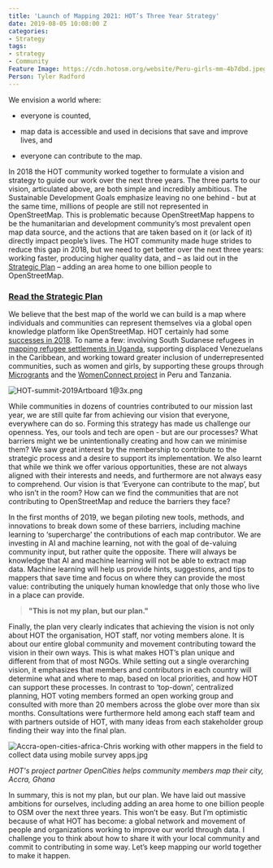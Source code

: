 ```yaml
---
title: 'Launch of Mapping 2021: HOT’s Three Year Strategy'
date: 2019-08-05 10:08:00 Z
categories:
- Strategy
tags:
- strategy
- Community
Feature Image: https://cdn.hotosm.org/website/Peru-girls-mm-4b7dbd.jpeg
Person: Tyler Radford
---
```


We envision a world where:

* everyone is counted,

* map data is accessible and used in decisions that save and improve lives, and

* everyone can contribute to the map.

In 2018 the HOT community worked together to formulate a vision and strategy to guide our work over the next three years. The three parts to our vision, articulated above, are both simple and incredibly ambitious. The Sustainable Development Goals emphasize leaving no one behind - but at the same time, millions of people are still not represented in OpenStreetMap. This is problematic because OpenStreetMap happens to be the humanitarian and development community’s most prevalent open map data source, and the actions that are taken based on it (or lack of it) directly impact people’s lives. The HOT community made huge strides to reduce this gap in 2018, but we need to get better over the next three years: working faster, producing higher quality data, and – as laid out in the [Strategic Plan](https://www.hotosm.org/strategic-plan) – adding an area home to one billion people to OpenStreetMap.

### [Read the Strategic Plan](https://www.hotosm.org/strategic-plan)

We believe that the best map of the world we can build is a map where individuals and communities can represent themselves via a global open knowledge platform like OpenStreetMap. HOT certainly had some [successes in 2018](https://www.hotosm.org/downloads/2018-Annual-Report.pdf). To name a few: involving South Sudanese refugees in [mapping refugee settlements in Uganda](https://www.hotosm.org/updates/2017-07-20_from_the_map_to_the_field_hot_trains_msf_and_refugees_in_field_data_collection_-), supporting displaced Venezuelans in the Caribbean, and working toward greater inclusion of underrepresented communities, such as women and girls, by supporting these groups through [Microgrants](https://www.hotosm.org/projects/microgrants_and_community_development) and the [WomenConnect project](https://www.hotosm.org/projects/women-connect-number-letgirlsmap-growing-female-open-data-leaders-across-5-continents/) in Peru and Tanzania.

![HOT-summit-2019Artboard 1@3x.png](https://cdn.hotosm.org/website/HOT-summit-2019Artboard+1@3x.png)

While communities in dozens of countries contributed to our mission last year, we are still quite far from achieving our vision that everyone, everywhere can do so. Forming this strategy has made us challenge our openness. Yes, our tools and tech are open - but are our processes? What barriers might we be unintentionally creating and how can we minimise them? We saw great interest by the membership to contribute to the strategic process and a desire to support its implementation. We also learnt that while we think we offer various opportunities, these are not always aligned with their interests and needs, and furthermore are not always easy to comprehend. Our vision is that ‘Everyone can contribute to the map’, but who isn’t in the room? How can we find the communities that are not contributing to OpenStreetMap and reduce the barriers they face?

In the first months of 2019, we began piloting new tools, methods, and innovations to break down some of these barriers, including machine learning to ‘supercharge’ the contributions of each map contributor. We are investing in AI and machine learning, not with the goal of de-valuing community input, but rather quite the opposite. There will always be knowledge that AI and machine learning will not be able to extract map data. Machine learning will help us provide hints, suggestions, and tips to mappers that save time and focus on where they can provide the most value: contributing the uniquely human knowledge that only those who live in a place can provide.

> **"This is not my plan, but our plan."**

Finally, the plan very clearly indicates that achieving the vision is not only about HOT the organisation, HOT staff, nor voting members alone. It is about our entire global community and movement contributing toward the vision in their own ways. This is what makes HOT’s plan unique and different from that of most NGOs. While setting out a single overarching vision, it emphasizes that members and contributors in each country will determine what and where to map, based on local priorities, and how HOT can support these processes. In contrast to ‘top-down’, centralized planning, HOT voting members formed an open working group and consulted with more than 20 members across the globe over more than six months. Consultations were furthermore held among each staff team and with partners outside of HOT, with many ideas from each stakeholder group finding their way into the final plan.

![Accra-open-cities-africa-Chris working with other mappers in the field to collect data using mobile survey apps.jpg](https://cdn.hotosm.org/website/Accra-open-cities-africa-Chris+working+with+other+mappers+in+the+field+to+collect+data+using+mobile+survey+apps.jpg)

*HOT's project partner OpenCities helps community members map their city, Accra, Ghana*

In summary, this is not my plan, but our plan. We have laid out massive ambitions for ourselves, including adding an area home to one billion people to OSM over the next three years. This won’t be easy. But I’m optimistic because of what HOT has become: a global network and movement of people and organizations working to improve our world through data. I challenge you to think about how to share it with your local community and commit to contributing in some way. Let’s keep mapping our world together to make it happen.